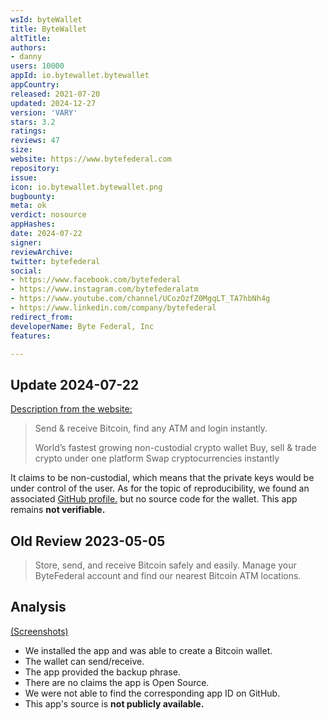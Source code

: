 ```yaml
---
wsId: byteWallet
title: ByteWallet
altTitle: 
authors:
- danny
users: 10000
appId: io.bytewallet.bytewallet
appCountry: 
released: 2021-07-20
updated: 2024-12-27
version: 'VARY'
stars: 3.2
ratings: 
reviews: 47
size: 
website: https://www.bytefederal.com
repository: 
issue: 
icon: io.bytewallet.bytewallet.png
bugbounty: 
meta: ok
verdict: nosource
appHashes: 
date: 2024-07-22
signer: 
reviewArchive: 
twitter: bytefederal
social:
- https://www.facebook.com/bytefederal
- https://www.instagram.com/bytefederalatm
- https://www.youtube.com/channel/UCozOzfZ0MgqLT_TA7hbNh4g
- https://www.linkedin.com/company/bytefederal
redirect_from: 
developerName: Byte Federal, Inc
features: 

---
```


## Update 2024-07-22

[Description from the website:](https://www.bytefederal.com/)

>  Send & receive Bitcoin, find any ATM and login instantly.
>
>    World’s fastest growing non-custodial crypto wallet
>    Buy, sell & trade crypto under one platform
>    Swap cryptocurrencies instantly

It claims to be non-custodial, which means that the private keys would be under control of the user. As for the topic of reproducibility, we found an associated [GitHub profile.](https://github.com/bytefederal/) but no source code for the wallet. This app remains **not verifiable.**

## Old Review 2023-05-05

> Store, send, and receive Bitcoin safely and easily. Manage your ByteFederal account and find our nearest Bitcoin ATM locations.

## Analysis 

[(Screenshots)](https://twitter.com/BitcoinWalletz/status/1654313718086529025)
- We installed the app and was able to create a Bitcoin wallet.
- The wallet can send/receive.
- The app provided the backup phrase.
- There are no claims the app is Open Source.
- We were not able to find the corresponding app ID on GitHub.
- This app's source is **not publicly available.**
